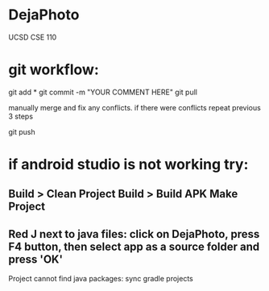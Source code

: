 # DejaPhoto
UCSD CSE 110


git workflow:
============

git add *
git commit -m "YOUR COMMENT HERE"
git pull


manually merge and fix any conflicts. if there were conflicts repeat previous 3 steps

git push



if android studio is not working try:
============
Build > Clean Project
Build > Build APK
Make Project
------------
Red J next to java files:
click on DejaPhoto, press F4 button, then select app as a source folder and press 'OK'
-------------
Project cannot find java packages: sync gradle projects
